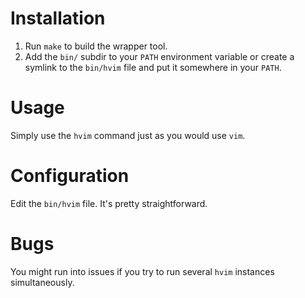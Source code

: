 # Installation

1. Run `make` to build the wrapper tool.
2. Add the `bin/` subdir to your `PATH` environment variable
   or create a symlink to the `bin/hvim` file and put it
   somewhere in your `PATH`.

# Usage

Simply use the `hvim` command just as you would use `vim`.

# Configuration

Edit the `bin/hvim` file. It's pretty straightforward.

# Bugs

You might run into issues if you try to run several `hvim`
instances simultaneously.
